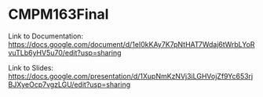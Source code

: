 # CMPM163Final
Link to Documentation: https://docs.google.com/document/d/1eI0kKAy7K7pNtHAT7Wdaj6tWrbLYoRvuTLb6yHV5u70/edit?usp=sharing

Link to Slides: https://docs.google.com/presentation/d/1XupNmKzNVj3iLGHVojZf9Yc653rjBJXyeOcp7vgzLGU/edit?usp=sharing
